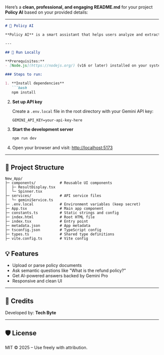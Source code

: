 Here’s a **clean, professional, and engaging README.md** for your project **Policy AI** based on your provided details:

---

````md
# 🧠 Policy AI

**Policy AI** is a smart assistant that helps users analyze and extract insights from insurance policy documents using powerful language models.

---

## 🚀 Run Locally

**Prerequisites:**  
- [Node.js](https://nodejs.org/) (v16 or later) installed on your system

### Steps to run:

1. **Install dependencies**
   ```bash
   npm install
````

2. **Set up API key**

   Create a `.env.local` file in the root directory with your Gemini API key:

   ```
   GEMINI_API_KEY=your-api-key-here
   ```

3. **Start the development server**

   ```bash
   npm run dev
   ```

4. Open your browser and visit:
   [http://localhost:5173](http://localhost:5173)

---

## 📁 Project Structure

```
New_App/
├─ components/           # Reusable UI components
│  ├─ ResultDisplay.tsx
│  └─ Spinner.tsx
├─ services/             # API service files
│  └─ geminiService.ts
├─ .env.local            # Environment variables (keep secret)
├─ App.tsx               # Main app component
├─ constants.ts          # Static strings and config
├─ index.html            # Root HTML file
├─ index.tsx             # Entry point
├─ metadata.json         # App metadata
├─ tsconfig.json         # TypeScript config
├─ types.ts              # Shared type definitions
├─ vite.config.ts        # Vite config
```

## 💡 Features

* Upload or parse policy documents
* Ask semantic questions like "What is the refund policy?"
* Get AI-powered answers backed by Gemini Pro
* Responsive and clean UI

---

## 👥 Credits

Developed by:
**Tech Byte**

---

## 🛡️ License

MIT © 2025 – Use freely with attribution.

```

